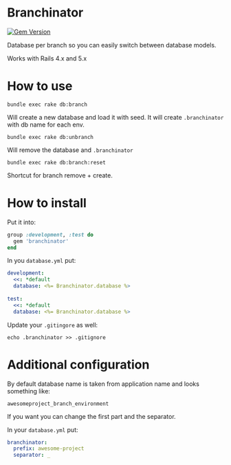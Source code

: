 Branchinator
============

[![Gem Version](https://badge.fury.io/rb/branchinator.svg)](https://badge.fury.io/rb/branchinator)

Database per branch so you can easily switch between database models.

Works with Rails 4.x and 5.x

# How to use

`bundle exec rake db:branch`

Will create a new database and load it with seed. It will create `.branchinator` with db name for each env.

`bundle exec rake db:unbranch`

Will remove the database and `.branchinator` 

`bundle exec rake db:branch:reset`

Shortcut for branch remove + create.

# How to install

Put it into:

```ruby
group :development, :test do
  gem 'branchinator'
end
```

In you `database.yml` put:

```yaml
development:
  <<: *default
  database: <%= Branchinator.database %>
  
test:
  <<: *default
  database: <%= Branchinator.database %>
```

Update your `.gitingore` as well:

```echo .branchinator >> .gitignore```

# Additional configuration

By default database name is taken from application name and looks something like:

`awesomeproject_branch_environment`

If you want you can change the first part and the separator.

In your `database.yml` put:

```yaml
branchinator:
  prefix: awesome-project
  separator: _
```
